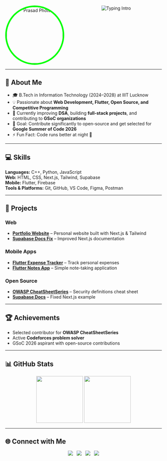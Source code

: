 <p align="center">
  <img src="https://github.com/Prasad-JB/Prasad-JB/raw/main/i.jpg" alt="Prasad Photo" width="180" style="border-radius:50%; border:5px solid #00FF00; float:left; margin-right:20px;"/>
  <img src="https://readme-typing-svg.herokuapp.com?font=Fira+Code&size=25&pause=1000&color=00FF00&width=500&lines=Hi,+I'm+Prasad+J+B;Open+Source+Contributor;Web+&+Flutter+Developer;GSoC+2026+Aspirant" alt="Typing Intro"/>
</p>
<br clear="both"/>

---

## 🌱 About Me
- 🎓 B.Tech in Information Technology (2024–2028) at IIIT Lucknow  
- 💡 Passionate about **Web Development, Flutter, Open Source, and Competitive Programming**  
- 🌱 Currently improving **DSA**, building **full-stack projects**, and contributing to **GSoC organizations**  
- 🎯 Goal: Contribute significantly to open-source and get selected for **Google Summer of Code 2026**  
- ⚡ Fun Fact: Code runs better at night 🌙  

---

## 💻 Skills
**Languages:** C++, Python, JavaScript  
**Web:** HTML, CSS, Next.js, Tailwind, Supabase  
**Mobile:** Flutter, Firebase  
**Tools & Platforms:** Git, GitHub, VS Code, Figma, Postman  

---

## 🚀 Projects
### Web
- **[Portfolio Website](https://github.com/Prasad-JB/portfolio)** – Personal website built with Next.js & Tailwind  
- **[Supabase Docs Fix](https://github.com/Prasad-JB/supabase-docs-fix)** – Improved Next.js documentation  

### Mobile Apps
- **[Flutter Expense Tracker](https://github.com/Prasad-JB/flutter-expense-tracker)** – Track personal expenses  
- **[Flutter Notes App](https://github.com/Prasad-JB/flutter-notes-app)** – Simple note-taking application  

### Open Source
- **[OWASP CheatSheetSeries](https://github.com/OWASP/CheatSheetSeries/pull/3240)** – Security definitions cheat sheet  
- **[Supabase Docs](https://github.com/supabase/supabase/pull/82218)** – Fixed Next.js example  

---

## 🏆 Achievements
- Selected contributor for **OWASP CheatSheetSeries**  
- Active **Codeforces problem solver**  
- GSoC 2026 aspirant with open-source contributions  

---

## 📊 GitHub Stats
<p align="center">
  <img src="https://github-readme-stats.vercel.app/api?username=Prasad-JB&show_icons=true&theme=tokyonight" height="150"/>
  <img src="https://github-readme-streak-stats.herokuapp.com/?user=Prasad-JB&theme=tokyonight" height="150"/>
</p>

---

## 🌐 Connect with Me
<p align="center">
  <a href="https://www.linkedin.com/in/prasad-jb-a67416339"><img src="https://img.shields.io/badge/LinkedIn-0A66C2?style=flat&logo=linkedin&logoColor=white"/></a> &nbsp;
  <a href="https://github.com/Prasad-JB"><img src="https://img.shields.io/badge/GitHub-181717?style=flat&logo=github&logoColor=white"/></a> &nbsp;
  <a href="mailto:prasadjb24@gmail.com"><img src="https://img.shields.io/badge/Email-D14836?style=flat&logo=gmail&logoColor=white"/></a> &nbsp;
  <a href="tel:+918050300545"><img src="https://img.shields.io/badge/Phone-8050300545-green?style=flat&logo=phone"/></a>
</p>
